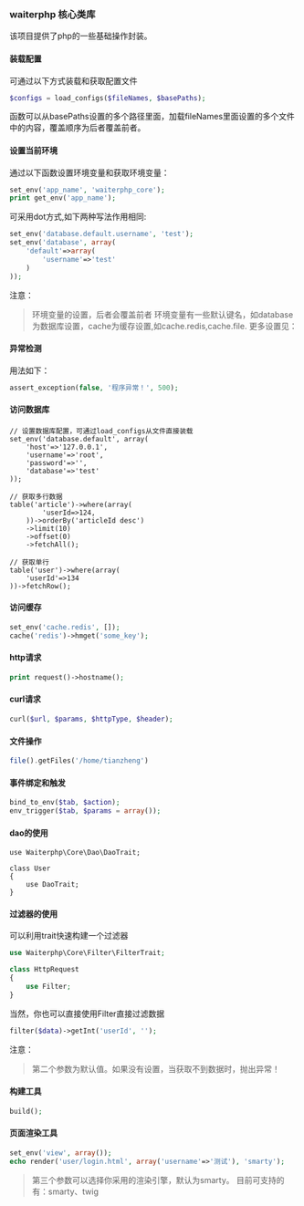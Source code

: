 ### waiterphp 核心类库

该项目提供了php的一些基础操作封装。

#### 装载配置
可通过以下方式装载和获取配置文件
```php
$configs = load_configs($fileNames, $basePaths);
```
函数可以从basePaths设置的多个路径里面，加载fileNames里面设置的多个文件中的内容，覆盖顺序为后者覆盖前者。

#### 设置当前环境
通过以下函数设置环境变量和获取环境变量：
```php
set_env('app_name', 'waiterphp_core');
print get_env('app_name');
```

 可采用dot方式,如下两种写法作用相同:
 
```php
set_env('database.default.username', 'test');
set_env('database', array(
	'default'=>array(
		'username'=>'test'
	)
));
```
注意：
> 环境变量的设置，后者会覆盖前者
> 环境变量有一些默认键名，如database为数据库设置，cache为缓存设置,如cache.redis,cache.file. 更多设置见：

#### 异常检测
用法如下：
```php
assert_exception(false, '程序异常！', 500);
```

#### 访问数据库

```
// 设置数据库配置，可通过load_configs从文件直接装载
set_env('database.default', array(
	'host'=>'127.0.0.1', 
	'username'=>'root', 
	'password'=>'', 
	'database'=>'test'
));

// 获取多行数据
table('article')->where(array(
		'userId=>124,
	))->orderBy('articleId desc')
	->limit(10)
	->offset(0)
	->fetchAll();

// 获取单行
table('user')->where(array(
	'userId'=>134
))->fetchRow();
```

#### 访问缓存

```php
set_env('cache.redis', []);
cache('redis')->hmget('some_key');
```

#### http请求

```php
print request()->hostname();
```

#### curl请求

```php
curl($url, $params, $httpType, $header);
```

#### 文件操作
```php
file().getFiles('/home/tianzheng')
```

#### 事件绑定和触发
```php
bind_to_env($tab, $action);
env_trigger($tab, $params = array());
```

#### dao的使用
```
use Waiterphp\Core\Dao\DaoTrait;

class User
{
	use DaoTrait;
}
```

#### 过滤器的使用
可以利用trait快速构建一个过滤器
```php
use Waiterphp\Core\Filter\FilterTrait;

class HttpRequest
{
	use Filter;
}
```
当然，你也可以直接使用Filter直接过滤数据
```php
filter($data)->getInt('userId', '');
```
注意：
>  第二个参数为默认值。如果没有设置，当获取不到数据时，抛出异常！

#### 构建工具
```php
build();
```

#### 页面渲染工具
```php
set_env('view', array());
echo render('user/login.html', array('username'=>'测试'), 'smarty');
```
> 第三个参数可以选择你采用的渲染引擎，默认为smarty。
> 目前可支持的有：smarty、twig
